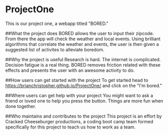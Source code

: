 # ProjectOne
This is our project one, a webapp titled "BORED."

##What the project does
BORED allows the user to input their zipcode. From there the app will check the weather and local events. Using brilliant algorithms that correlate the weather and events, the user is then given a suggested list of activites to alleviate boredom.

##Why the project is useful
Research is hard.  The internet is complicated.  Decision fatigue is a real thing. BORED removes friction related with these effects and presents the user with an awesome activity to do.

##How users can get started with the project
To get started  head to https://brianchristopher.github.io/ProjectOne/ and click on the "I'm bored."

##Where users can get help with your project
You might want to ask a friend or loved one to help you press the button. Things are more fun when done together.

##Who maintains and contributes to the project
This project is an effort by Cracked Cheeseburger productions, a coding boot camp team formed specifically for this project to teach us how to work as a team.
